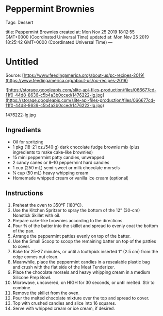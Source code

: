 # Peppermint Brownies

Tags: Dessert

title: Peppermint Brownies created at: Mon Nov 25 2019 18:12:55 GMT+0000 (Coordinated Universal Time) updated at: Mon Nov 25 2019 18:25:42 GMT+0000 (Coordinated Universal Time) —

# Untitled

Source: [https://www.feedingamerica.org/about-us/pc-recipes-2019](https://www.feedingamerica.org/about-us/pc-recipes-2019)

![https://storage.googleapis.com/slite-api-files-production/files/066677cd-11f0-44d8-8636-c5b4a3b0cced/1476222-lg.jpg](https://storage.googleapis.com/slite-api-files-production/files/066677cd-11f0-44d8-8636-c5b4a3b0cced/1476222-lg.jpg)

1476222-lg.jpg

## Ingredients

- Oil for spritzing
- 1 pkg (18–21 oz./540 g) dark chocolate fudge brownie mix (plus ingredients to make cake-like brownies)
- 15 mini peppermint patty candies, unwrapped
- 2 candy canes or 8–10 peppermint hard candies
- 1 cup (250 mL) semi-sweet or milk chocolate morsels
- ¼ cup (50 mL) heavy whipping cream
- Homemade whipped cream or vanilla ice cream (optional)

## Instructions

1. Preheat the oven to 350°F (180°C).
2. Use the Kitchen Spritzer to spray the bottom of the 12” (30-cm) Nonstick Skillet with oil.
3. Prepare cake-like brownies according to the directions.
4. Pour ¾ of the batter into the skillet and spread to evenly coat the bottom of the pan.
5. Arrange the peppermint patties evenly on top of the batter.
6. Use the Small Scoop to scoop the remaining batter on top of the patties to cover.
7. Bake for 25–27 minutes, or until a toothpick inserted 1” (2.5 cm) from the edge comes out clean.
8. Meanwhile, place the peppermint candies in a resealable plastic bag and crush with the flat side of the Meat Tenderizer.
9. Place the chocolate morsels and heavy whipping cream in a medium Silicone Prep Bowl.
10. Microwave, uncovered, on HIGH for 30 seconds, or until melted. Stir to combine.
11. Remove the skillet from the oven.
12. Pour the melted chocolate mixture over the top and spread to cover.
13. Top with crushed candies and slice into 16 squares.
14. Serve with whipped cream or ice cream, if desired.
